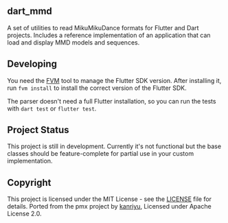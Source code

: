 ## dart_mmd

A set of utilities to read MikuMikuDance formats for Flutter and Dart projects. Includes a reference implementation of an application that can load and display MMD models and sequences.

## Developing

You need the [FVM](https://fvm.app/) tool to manage the Flutter SDK version. After installing it, run `fvm install` to install the correct version of the Flutter SDK.

The parser doesn't need a full Flutter installation, so you can run the tests with `dart test` or `flutter test`.

## Project Status

This project is still in development. Currently it's not functional but the base classes should be feature-complete for partial use
in your custom implementation.

## Copyright

This project is licensed under the MIT License - see the [LICENSE](LICENSE) file for details. Ported from the pmx project by [kanriyu](https://github.com/kanryu/pmx), Licensed under Apache License 2.0.